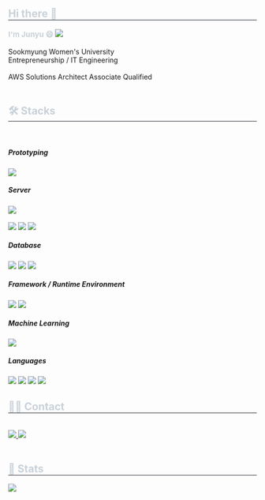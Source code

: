 
<div style="text-align: left;"> 
    <h2 style="border-bottom: 1px solid #21262d; color: #c9d1d9;"> Hi there 👋 </h2>  
    <div style="font-weight: 700; font-size: 15px; text-align: left; color: #c9d1d9;"> I'm Junyu 😄 <a href="https://chill-hellebore-048.notion.site/Junyu-Park-067dc2e34ba7408c96b8ce25520088ff"><img src="https://img.shields.io/badge/Resume-%23000000?style=flat-square&logo=notion&logoColor=white&link=https%3A%2F%2Fchill-hellebore-048.notion.site%2FJunyu-Park-067dc2e34ba7408c96b8ce25520088ff"></a></div>
    <br>Sookmyung Women's University <br> Entrepreneurship / IT Engineering  <br><br>
    AWS Solutions Architect Associate Qualified <br><br>
    </div>
    <div style="text-align: left;">
    <h2 style="border-bottom: 1px solid #21262d; color: #c9d1d9;"> 🛠️ Stacks </h2> <br> 
    <div>
         <h5 sytle= "text-align: left; color: #c9d1d9;" >Prototyping</h5>
         <img src="https://img.shields.io/badge/Figma-F24E1E?style=flat-square&logo=Figma&logoColor=white">
         <h5 sytle= "text-align: left; color: #c9d1d9;" >Server</h5>
        <img src="https://img.shields.io/badge/Express-000000?style=flat-square&logo=Express&logoColor=white"><br><br>
          <img src="https://img.shields.io/badge/AWS_EC2-%23FF9900?style=flat-square&logo=amazonec2&logoColor=white">
           <img src="https://img.shields.io/badge/Linux-FCC624?style=flat-square&logo=Linux&logoColor=white">
        <img src="https://img.shields.io/badge/pm2-%232B037A?style=flat-square&logo=pm2&logoColor=white">
          <h5 sytle= "text-align: left; color: #c9d1d9;" >Database</h5>
          <img src="https://img.shields.io/badge/MySQL-4479A1?style=flat-square&logo=MySQL&logoColor=white">
          <img src="https://img.shields.io/badge/Prisma-2D3748?style=flat-square&logo=Prisma&logoColor=white">
        <img src="https://img.shields.io/badge/RDS-%23527FFF?style=flat-square&logo=amazonrds&logoColor=white">
          <h5 sytle= "text-align: left; color: #c9d1d9;" >Framework / Runtime Environment</h5>
        <img src="https://img.shields.io/badge/nodeJS-%23339933?style=flat-square&logo=nodedotjs&logoColor=white">
        <img src="https://img.shields.io/badge/nestJS-%23E0234E?style=flat-square&logo=nestjs&logoColor=white">
          <h5 sytle= "text-align: left; color: #c9d1d9;" >Machine Learning</h5>
          <img src="https://img.shields.io/badge/PyTorch-EE4C2C?style=flat-square&logo=PyTorch&logoColor=white">
          <h5 sytle= "text-align: left; color: #c9d1d9;" >Languages</h5>
         <img src="https://img.shields.io/badge/TypeScript-2d79c7?style=flat-square&logo=TypeScript&logoColor=white"/> 
        <img src= "https://img.shields.io/badge/C%2B%2B-%2300599C?style=flat-square&logo=cplusplus&logoColor=white"/>
        <img src="https://img.shields.io/badge/Python-%233776AB?style=flat-square&logo=python&logoColor=white"/>
        <img src= "https://img.shields.io/badge/JavaScript-%23F7DF1E?style=flat-square&logo=javascript&logoColor=white"/>
          </div>
    </div>
    <div style="text-align: left;">
    <h2 style="border-bottom: 1px solid #21262d; color: #c9d1d9;"> 🧑‍💻 Contact </h2> <br> 
    <div align= "left"> 
        <a href=https://velog.io/@luckygirlz/posts> <img src="https://img.shields.io/badge/Velog-20C997?style=flat-square&logo=Velog&logoColor=white&link=https://velog.io/@luckygirlz/posts"> </a>
         <a href=mailto:junyu.park1112@gmail.com> 
         <img src="https://img.shields.io/badge/Gmail-EA4335?style=flat-square&logo=Gmail&logoColor=white&link=mailto:junyu.park1112@gmail.com"> </a>
</div>  <br>
</div>
    <div style="text-align: left;"> 
    <h2 style="border-bottom: 1px solid #21262d; color: #c9d1d9;"> 🏅 Stats </h2> 
        <div align= "left"> <img src="https://github-readme-stats.vercel.app/api?username=Junyu&bg_color=60,3275cd,b994ff&title_color=ffffff&text_color=ffffff"
         /> </div> 
    </div>

    



<!--
**JunyuPark1112/JunyuPark1112** is a ✨ _special_ ✨ repository because its `README.md` (this file) appears on your GitHub profile.

Here are some ideas to get you started:

- 🔭 I’m currently working on ...
- 🌱 I’m currently learning ...
- 👯 I’m looking to collaborate on ...
- 🤔 I’m looking for help with ...
- 💬 Ask me about ...
- 📫 How to reach me: ...
- 😄 Pronouns: ...
- ⚡ Fun fact: ...
-->
